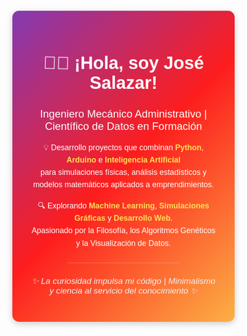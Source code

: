<div align="center" style="background: linear-gradient(135deg, #833ab4, #fd1d1d, #fcb045); padding: 40px; border-radius: 15px; color: white; font-family: 'Arial', sans-serif; box-shadow: 0 4px 15px rgba(0, 0, 0, 0.2);">
  <h1 style="font-size: 2.5rem; margin-bottom: 10px;">
    <span style="display: inline-block; animation: wave 1.5s infinite;">👋🏻</span> ¡Hola, soy José Salazar!
  </h1>
  <h3 style="font-size: 1.5rem; margin-bottom: 20px; font-weight: 400;">Ingeniero Mecánico Administrativo | Científico de Datos en Formación</h3>
  
  <p style="font-size: 1.1rem; line-height: 1.6; max-width: 800px; margin: 0 auto 20px;">
    💡 Desarrollo proyectos que combinan <strong style="color: #ffdd57;">Python</strong>, <strong style="color: #ffdd57;">Arduino</strong> e <strong style="color: #ffdd57;">Inteligencia Artificial</strong><br>
    para simulaciones físicas, análisis estadísticos y modelos matemáticos aplicados a emprendimientos.
  </p>
  
  <p style="font-size: 1.1rem; line-height: 1.6; max-width: 800px; margin: 0 auto 20px;">
    🔍 Explorando <strong style="color: #ffdd57;">Machine Learning</strong>, <strong style="color: #ffdd57;">Simulaciones Gráficas</strong> y <strong style="color: #ffdd57;">Desarrollo Web</strong>.<br>
    Apasionado por la Filosofía, los Algoritmos Genéticos y la Visualización de Datos.
  </p>
  
  <hr style="border: 0; height: 1px; background: rgba(255, 255, 255, 0.3); margin: 30px auto; width: 60%;">
  
  <p style="font-size: 1.2rem; font-style: italic; color: #f0f0f0;">
    ✨ La curiosidad impulsa mi código | Minimalismo y ciencia al servicio del conocimiento ✨
  </p>
</div>

<style>
  @keyframes wave {
    0%, 100% {
      transform: rotate(0deg);
    }
    25% {
      transform: rotate(20deg);
    }
    75% {
      transform: rotate(-20deg);
    }
  }
</style>


